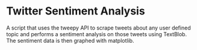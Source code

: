 # Twitter Sentiment Analysis
A script that uses the tweepy API to scrape tweets about any user defined topic and performs a sentiment analysis on those tweets using TextBlob. The sentiment data is then graphed with matplotlib.
